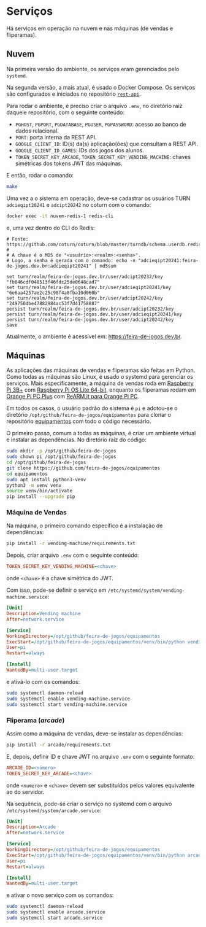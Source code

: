 # Serviços

Há serviços em operação na nuvem e nas máquinas (de vendas e fliperamas).

## Nuvem

Na primeira versão do ambiente, os serviços eram gerenciados pelo `systemd`.

Na segunda versão, a mais atual, é usado o Docker Compose. Os serviços são configurados e iniciados no repositório [`rest-api`](https://github.com/feira-de-jogos/rest-api). 

Para rodar o ambiente, é preciso criar o arquivo `.env`, no diretório raiz daquele repositório, com o seguinte conteúdo:

- `PGHOST`, `PGPORT`, `PGDATABASE`, `PGUSER`, `PGPASSWORD`: acesso ao banco de dados relacional.
- `PORT`: porta interna da REST API.
- `GOOGLE_CLIENT_ID`: ID(s) da(s) aplicação(ões) que consultam a REST API.
- `GOOGLE_CLIENT_ID_GAMES`: IDs dos jogos dos alunos.
- `TOKEN_SECRET_KEY_ARCADE`, `TOKEN_SECRET_KEY_VENDING_MACHINE`: chaves simétricas dos tokens JWT das máquinas.

E então, rodar o comando:

```bash
make
```

Uma vez a o sistema em operação, deve-se cadastrar os usuários TURN `adcieqipt20241` e `adcipt20242` no coturn com o comando:

```sh
docker exec -it nuvem-redis-1 redis-cli
```

e, uma vez dentro do CLI do Redis:

```redis
# Fonte: https://github.com/coturn/coturn/blob/master/turndb/schema.userdb.redis
#
# A chave é o MD5 de "<usuário>:<realm>:<senha>".
# Logo, a senha é gerada com o comando: echo -n "adcieqipt20241:feira-de-jogos.dev.br:adcieqipt20241" | md5sum

set turn/realm/feira-de-jogos.dev.br/user/adcipt20232/key "fb046cdf048513f46fdc25de0648cad7"
set turn/realm/feira-de-jogos.dev.br/user/adcieqipt20241/key "6e6aa4257ae2c25c98f4a0fba10d060b"
set turn/realm/feira-de-jogos.dev.br/user/adcipt20242/key "2497504be47882984ac53f7d41758887"
persist turn/realm/feira-de-jogos.dev.br/user/adcipt20232/key
persist turn/realm/feira-de-jogos.dev.br/user/adcieqipt20241/key
persist turn/realm/feira-de-jogos.dev.br/user/adcipt20242/key
save
```

Atualmente, o ambiente é acessível em: https://feira-de-jogos.dev.br.

## Máquinas

As aplicações das máquinas de vendas e fliperamas são feitas em Python. Como todas as máquinas são Linux, é usado o systemd para gerenciar os serviços. Mais especificamente, a máquina de vendas roda em [Raspberry Pi 3B+](https://www.raspberrypi.com/products/raspberry-pi-3-model-b-plus/) com [Raspberry Pi OS Lite 64-bit](https://www.raspberrypi.com/software/operating-systems/#raspberry-pi-os-64-bit), enquanto os fliperamas rodam em [Orange Pi PC Plus](http://www.orangepi.org/html/hardWare/computerAndMicrocontrollers/details/Orange-Pi-PC-Plus.html) com [ReARM.it para Orange Pi PC](https://rearm.it/download.html). 

Em todos os casos, o usuário padrão do sistema é `pi` e adotou-se o diretório `/opt/github/feira-de-jogos/equipamentos` para clonar o repositório [equipamentos](https://github.com/feira-de-jogos/equipamentos) com todo o código necessário.

O primeiro passo, comum a todas as máquinas, é criar um ambiente virtual e instalar as dependências. No diretório raiz do código:

```sh
sudo mkdir -p /opt/github/feira-de-jogos
sudo chown pi /opt/github/feira-de-jogos
cd /opt/github/feira-de-jogos
git clone https://github.com/feira-de-jogos/equipamentos
cd equipamentos
sudo apt install python3-venv
python3 -m venv venv
source venv/bin/activate
pip install --upgrade pip
```

### Máquina de Vendas

Na máquina, o primeiro comando específico é a instalação de dependências:

```sh
pip install -r vending-machine/requirements.txt
```

Depois, criar arquivo `.env` com o seguinte conteúdo:

```ini
TOKEN_SECRET_KEY_VENDING_MACHINE=<chave>
```

onde `<chave>` é a chave simétrica do JWT.

Com isso, pode-se definir o serviço em `/etc/systemd/system/vending-machine.service`:

```ini
[Unit]
Description=Vending machine
After=network.service

[Service]
WorkingDirectory=/opt/github/feira-de-jogos/equipamentos
ExecStart=/opt/github/feira-de-jogos/equipamentos/venv/bin/python vending-machine/wss-client.py
User=pi
Restart=always

[Install]
WantedBy=multi-user.target
```

e ativá-lo com os comandos:

```sh
sudo systemctl daemon-reload
sudo systemctl enable vending-machine.service
sudo systemctl start vending-machine.service
```

### Fliperama (*arcade*)

Assim como a máquina de vendas, deve-se instalar as dependências:

```sh
pip install -r arcade/requirements.txt
```

E, depois,  definir ID e chave JWT no arquivo `.env` com o seguinte formato:

```ini
ARCADE_ID=<número>
TOKEN_SECRET_KEY_ARCADE=<chave>
```
onde `<numero>` e `<chave>` devem ser substituídos pelos valores equivalente ao do servidor.

Na sequência, pode-se criar o serviço no systemd com o arquivo `/etc/systemd/system/arcade.service`:

```ini
[Unit]
Description=Arcade
After=network.service

[Service]
WorkingDirectory=/opt/github/feira-de-jogos/equipamentos
ExecStart=/opt/github/feira-de-jogos/equipamentos/venv/bin/python arcade/client.py
User=pi
Restart=always

[Install]
WantedBy=multi-user.target
```

e ativar o novo serviço com os comandos:

```sh
sudo systemctl daemon-reload
sudo systemctl enable arcade.service
sudo systemctl start arcade.service
```
